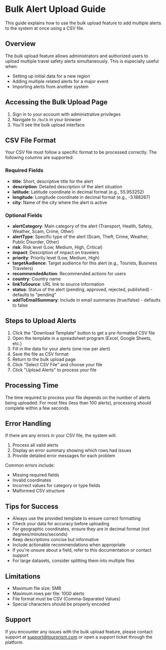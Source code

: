 # Bulk Alert Upload Guide

This guide explains how to use the bulk upload feature to add multiple alerts to the system at once using a CSV file.

## Overview

The bulk upload feature allows administrators and authorized users to upload multiple travel safety alerts simultaneously. This is especially useful when:

- Setting up initial data for a new region
- Adding multiple related alerts for a major event
- Importing alerts from another system

## Accessing the Bulk Upload Page

1. Sign in to your account with administrative privileges
2. Navigate to `/bulk` in your browser
3. You'll see the bulk upload interface

## CSV File Format

Your CSV file must follow a specific format to be processed correctly. The following columns are supported:

### Required Fields

- **title**: Short, descriptive title for the alert
- **description**: Detailed description of the alert situation
- **latitude**: Latitude coordinate in decimal format (e.g., 55.953252)
- **longitude**: Longitude coordinate in decimal format (e.g., -3.188267)
- **city**: Name of the city where the alert is active

### Optional Fields

- **alertCategory**: Main category of the alert (Transport, Health, Safety, Weather, Scam, Crime, Other)
- **alertType**: Specific type of the alert (Scam, Theft, Crime, Weather, Public Disorder, Other)
- **risk**: Risk level (Low, Medium, High, Critical)
- **impact**: Description of impact on travelers
- **priority**: Priority level (Low, Medium, High)
- **targetAudience**: Target audience for this alert (e.g., Tourists, Business Travelers)
- **recommendedAction**: Recommended actions for users
- **country**: Country name
- **linkToSource**: URL link to source information
- **status**: Status of the alert (pending, approved, rejected, published) - defaults to "pending"
- **addToEmailSummary**: Include in email summaries (true/false) - defaults to false

## Steps to Upload Alerts

1. Click the "Download Template" button to get a pre-formatted CSV file
2. Open the template in a spreadsheet program (Excel, Google Sheets, etc.)
3. Fill in the data for your alerts (one row per alert)
4. Save the file as CSV format
5. Return to the bulk upload page
6. Click "Select CSV File" and choose your file
7. Click "Upload Alerts" to process your file

## Processing Time

The time required to process your file depends on the number of alerts being uploaded. For most files (less than 100 alerts), processing should complete within a few seconds.

## Error Handling

If there are any errors in your CSV file, the system will:

1. Process all valid alerts
2. Display an error summary showing which rows had issues
3. Provide detailed error messages for each problem

Common errors include:
- Missing required fields
- Invalid coordinates
- Incorrect values for category or type fields
- Malformed CSV structure

## Tips for Success

- Always use the provided template to ensure correct formatting
- Check your data for accuracy before uploading
- For geographic coordinates, ensure they are in decimal format (not degrees/minutes/seconds)
- Keep descriptions concise but informative
- Include actionable recommendations when appropriate
- If you're unsure about a field, refer to this documentation or contact support
- For large datasets, consider splitting them into multiple files

## Limitations

- Maximum file size: 5MB
- Maximum rows per file: 1000 alerts
- File format must be CSV (Comma-Separated Values)
- Special characters should be properly encoded

## Support

If you encounter any issues with the bulk upload feature, please contact support at support@tourprism.com or open a support ticket through the platform. 